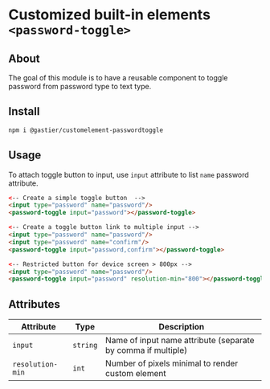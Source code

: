 # Customized built-in elements `<password-toggle>`

## About
The goal of this module is to have a reusable component to toggle password from password type to text type.

## Install
```bash
npm i @gastier/customelement-passwordtoggle
```

## Usage
To attach toggle button to input, use `input` attribute to list `name` password attribute.

```html
<-- Create a simple toggle button  -->
<input type="password" name="password"/>
<password-toggle input="password"></password-toggle>
```

```html
<-- Create a toggle button link to multiple input -->
<input type="password" name="password"/>
<input type="password" name="confirm"/>
<password-toggle input="password,confirm"></password-toggle>
```

```html
<-- Restricted button for device screen > 800px -->
<input type="password" name="password"/>
<password-toggle input="password" resolution-min="800"></password-toggle>
```

## Attributes

| Attribute        | Type     | Description                                                  |
|------------------|----------|--------------------------------------------------------------|
| `input`          | `string` | Name of input name attribute (separate by comma if multiple) |
| `resolution-min` | `int`    | Number of pixels minimal to render custom element            |
